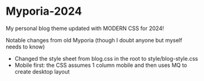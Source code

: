 # Myporia-2024
 My personal blog theme updated with MODERN CSS for 2024!

Notable changes from old Myporia (though I doubt anyone but myself needs to know)
 - Changed the style sheet from blog.css in the root to style/blog-style.css
 - Mobile first: the CSS assumes 1 column mobile and then uses MQ to create desktop layout
